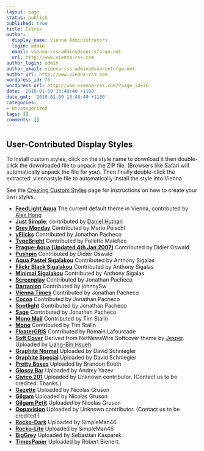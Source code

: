 ```yaml
---
layout: page
status: publish
published: true
title: Extras
author:
  display_name: Vienna Administrators
  login: admin
  email: vienna-rss-admins@sourceforge.net
  url: http://www.vienna-rss.com
author_login: admin
author_email: vienna-rss-admins@sourceforge.net
author_url: http://www.vienna-rss.com
wordpress_id: 76
wordpress_url: http://www.vienna-rss.com/?page_id=76
date: '2010-01-09 13:48:40 +1100'
date_gmt: '2010-01-09 13:48:40 +1100'
categories:
- Uncategorized
tags: []
comments: []
---
```


## User-Contributed Display Styles ##

To install custom styles, click on the style name to download it then double-click the downloaded file to unpack the ZIP file. (Browsers like Safari will automatically unpack the file for you). Then finally double-click the extracted .viennastyle file to automatically install the style into Vienna.

See the [Creating Custom Styles](/extras/creating-custom-styles/) page for instructions on how to create your own styles.

<ul>
	<li>
		<a href="userstyles/FeedLightAqua.viennastyle.zip"><b>FeedLight Aqua</b></a> The current default theme in Vienna, contributed by <a href="http://graphr.net/">Alex Hong</a>
	</li>
	<li>
	   <a href="http://www.vienna-rss.com/userstyles/JustSimple.viennastyle.zip"><b>Just Simple</b></a>, contributed by <a href="https://www.danielhutnan.com">Daniel Hutnan</a>
	</li>
	<li>
		<a href="userstyles/GreyMonday.viennastyle.zip"><b>Grey Monday</b></a> Contributed by Mario Peischl
	</li>
	<li>
		<a href="userstyles/yFlicks.viennastyle.zip"><b>yFlicks</b></a> Contributed by Jonathan Pacheco
	</li>
	<li>
		<a href="userstyles/typebright-10-viennastyles.zip"><b>TypeBright</b></a> Contributed by Folletto Malefico
	</li>
	<li>
		<a href="userstyles/Prague-Aqua.viennastyle.zip"><b>Prague-Aqua (Updated 4th Jan 2007)</b></a> Contributed by Didier Oswald
	</li>
	<li>
		<a href="userstyles/Pushpin.viennastyle.zip"><b>Pushpin</b></a> Contributed by Didier Oswald
	</li>
	<li>
		<a href="userstyles/aquapastelsigalakou.viennastyle.zip"><b>Aqua Pastel Sigalakou</b></a> Contributed by Anthony Sigalas
	</li>
	<li>
		<a href="userstyles/flickrblacksigalakou.viennastyle.zip"><b>Flickr Black Sigalakou</b></a> Contributed by Anthony Sigalas
	</li>
	<li>
		<a href="userstyles/minimalsigalakou.viennastyle.zip"><b>Minimal Sigalakou</b></a> Contributed by Anthony Sigalas
	</li>
	<li>
		<a href="userstyles/Screenplay.viennastyle.zip"><b>Screenplay</b></a> Contributed by Jonathan Pacheco
	</li>
	<li>
		<a href="http://sarah-and-john.com/john/vienna/dartanion.viennastyle.zip"><b>Dartanion</b></a> Contributed by johnnySw
	</li>
	<li>
		<a href="userstyles/ViennaTimes.viennastyle.zip"><b>Vienna Times</b></a> Contributed by Jonathan Pacheco
	</li>
	<li>
		<a href="userstyles/Cocoa.viennastyle.zip"><b>Cocoa</b></a> Contributed by Jonathan Pacheco
	</li>
	<li>
		<a href="userstyles/Spotlight.viennastyle.zip"><b>Spotlight</b></a> Contributed by Jonathan Pacheco
	</li>
	<li>
		<a href="userstyles/Sage.viennastyle.zip"><b>Sage</b></a> Contributed by Jonathan Pacheco
	</li>
	<li>
		<a href="userstyles/MonoMail.viennastyle.zip"><b>Mono Mail</b></a> Contributed by Tim Stalin
	</li>
	<li>
		<a href="userstyles/Mono.viennastyle.zip"><b>Mono</b></a> Contributed by Tim Stalin
	</li>
	<li>
		<a href="userstyles/floaterGRIS.viennastyle.zip"><b>FloaterGRIS</b></a> Contributed by Romain Lafourcade
	</li>
	<li>
		<a href="userstyles/softcover.viennastyle.zip"><b>Soft Cover</b></a> Derived from NetNewsWire Softcover theme by <a href="http://transient.moltenglobule.org/all/2005/property-is-attributionsharealikelicense">Jesper</a>. Uploaded by <a href="http://hlb.yichi.org/blog/">Liang-Bin Hsueh</a>
	</li>
	<li>
		<a href="userstyles/GraphiteNormal.viennastyle.zip"><b>Graphite Normal</b></a> Uploaded by David Schniegler
	</li>
	<li>
		<a href="userstyles/GraphiteSpecial.viennastyle.zip"><b>Graphite Special</b></a> Uploaded by David Schniegler
	</li>
	<li>
		<b><a href="userstyles/pretty_boxes.viennastyle.zip">Pretty Boxes</a></b> Uploaded by Brandon Booth
	</li>
	<li>
		<b><a href="userstyles/glossybar.viennastyle.zip">Glossy Bar</a></b> Uploaded by Andrey Yazev
	</li>
	<li>
		<b><a href="userstyles/Civico201.viennastyle.zip">Civico 201</a></b> Uploaded by Unknown contributor. (Contact us to be credited. Thanks.)
	</li>
	<li>
		<b><a href="userstyles/Gazette.viennastyle.zip">Gazette</a></b> Uploaded by Nicolas Gruson
	</li>
	<li>
		<b><a href="userstyles/Gilgam.viennastyle.zip">Gilgam</a></b> Uploaded by Nicolas Gruson
	</li>
	<li>
		<b><a href="userstyles/Gilgampetit.viennastyle.zip">Gilgam Petit</a></b> Uploaded by Nicolas Gruson
	</li>
	<li>
		<b><a href="userstyles/Oopavision.viennastyle.zip">Oopavision</a></b> Uploaded by Unknown contributor. (Contact us to be credited!)
	</li>
	<li>
		<b><a href="userstyles/Rocko-Dark.viennastyle.zip">Rocko-Dark</a></b> Uploaded by SimpleMan46.
	</li>
	<li>
		<b><a href="userstyles/Rocko-Light.viennastyle.zip">Rocko-Lite</a></b> Uploaded by SimpleMan46
	</li>
	<li>
		<b><a href="userstyles/BigGrey.viennastyle.zip">BigGrey</a></b> Uploaded by Sebastian Kasparek.
	</li>
	<li>
		<b><a href="userstyles/TimesPaper.viennastyle.zip">TimesPaper</a></b> Uploaded by Robert Bienert.
	</li>
</ul>

